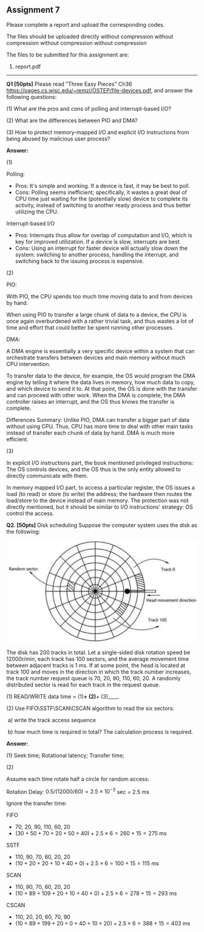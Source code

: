 ## Assignment 7

Please complete a report and upload the corresponding codes.

The files should be uploaded directly without compression without compression without compression without compression

The files to be submitted for this assignment are:

1. report.pdf

------

**Q1 [50pts]** Please read "Three Easy Pieces" Ch36 https://pages.cs.wisc.edu/~remzi/OSTEP/file-devices.pdf, and answer the following questions:

(1) What are the pros and cons of polling and interrupt-based I/O?

(2) What are the differences between PIO and DMA?

(3) How to protect memory-mapped I/O and explicit I/O instructions from being abused by malicious user process?

**Answer:**

(1)

Polling:

- Pros: It's simple and working. If a device is fast, it may be best to poll.
- Cons: Polling seems inefficient; specifically, it wastes a great deal of CPU time just waiting for the (potentially slow) device to complete its activity, instead of switching to another ready process and thus better utilizing the CPU.

Interrupt-based I/O

- Pros: Interrupts thus allow for overlap of computation and I/O, which is key for improved utilization. If a device is slow, interrupts are best.
- Cons: Using an interrupt for faster device will actually slow down the system: switching to another process, handling the interrupt, and switching back to the issuing process is expensive.



(2)

PIO:

With PIO, the CPU spends too much time moving data to and from devices by hand. 

When using PIO to transfer a large chunk of data to a device, the CPU is once again overburdened with a rather trivial task, and thus wastes a lot of time and effort that could better be spent running other processes. 

DMA:

A DMA engine is essentially a very specific device within a system that can orchestrate transfers between devices and main memory without much CPU intervention.

To transfer data to the device, for example, the OS would program the DMA engine by telling it where the data lives in memory, how much data to copy, and which device to send it to. At that point, the OS is done with the transfer and can proceed with other work. When the DMA is complete, the DMA controller raises an interrupt, and the OS thus knows the transfer is complete.

Differences Summary:
Unlike PIO, DMA can transfer a bigger part of data without using CPU. Thus, CPU has more time to deal with other main tasks instead of transfer each chunk of data by hand. DMA is much more efficient.



(3)

In explicit I/O instructions part, the book mentioned privileged instructions: The OS controls devices, and the OS thus is the only entity allowed to directly communicate with them. 

In memory mapped I/O part, to access a particular register, the OS issues a load (to read) or store (to write) the address; the hardware then routes the load/store to the device instead of main memory. The protection was not directly mentioned, but it should be similar to I/O instructions'  strategy: OS control the access.





**Q2. [50pts]** Disk scheduling Suppose the computer system uses the disk as the following:

![q2-q](img/q2-q.png)

The disk has 200 tracks in total. Let a single-sided disk rotation speed be 12000r/min, each track has 100 sectors, and the average movement time between adjacent tracks is 1 ms. If at some point, the head is located at track 100 and moves in the direction in which the track number increases, the track number request queue is 70, 20, 90, 110, 60, 20. A randomly  distributed sector is read for each track in the request queue.

(1) READ/WRITE data time = (1)____+ (2)____+ (3)____. 

(2) Use FIFO\SSTF\SCAN\CSCAN algorithm to read the six sectors:

​	a) write the track access sequence

​	b) how much time is required in total? The calculation process is required.



**Answer:**

(1) Seek time; Rotational latency; Transfer time;

(2)

Assume each time rotate half a circle for random access:

Rotation Delay: $0.5/(12000/60)=2.5 \times 10^{-3}$ sec = 2.5 ms

Ignore the transfer time:

FIFO

- 70, 20, 90, 110, 60, 20
- $(30+50+70+20+50+40)+2.5 \times 6 = 260+15 = 275$ ms

SSTF

- 110, 90, 70, 60, 20, 20
- $(10+20+20+10+40+0)+2.5 \times 6 = 100+15 = 115$ ms

SCAN

- 110, 90, 70, 60, 20, 20
- $(10+89+109+20+10+40+0)+2.5 \times 6 = 278+15=293$ ms

CSCAN

- 110, 20, 20, 60, 70, 90
- $(10+89+199+20+0+40+10+20)+2.5 \times 6 = 388+15 = 403$ ms

